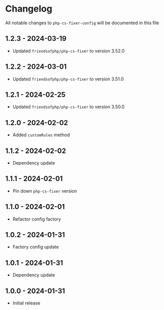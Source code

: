 # Changelog

All notable changes to `php-cs-fixer-config` will be documented in this file

## 1.2.3 - 2024-03-19

- Updated `friendsofphp/php-cs-fixer` to version 3.52.0

## 1.2.2 - 2024-03-01

- Updated `friendsofphp/php-cs-fixer` to version 3.51.0

## 1.2.1 - 2024-02-25

- Updated `friendsofphp/php-cs-fixer` to version 3.50.0

## 1.2.0 - 2024-02-02

- Added `customRules` method

## 1.1.2 - 2024-02-02

- Dependency update

## 1.1.1 - 2024-02-01

- Pin down `php-cs-fixer` version

## 1.1.0 - 2024-02-01

- Refactor config factory

## 1.0.2 - 2024-01-31

- Factory config update

## 1.0.1 - 2024-01-31

- Dependency update

## 1.0.0 - 2024-01-31

- Initial release
